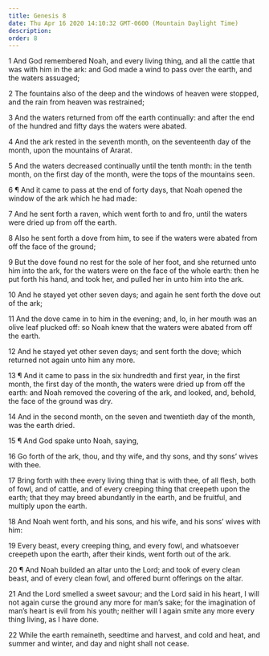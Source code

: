```yaml
---
title: Genesis 8
date: Thu Apr 16 2020 14:10:32 GMT-0600 (Mountain Daylight Time)
description: 
order: 8
---
```


<span></span>
<p>
  1 And God remembered Noah, and every living thing, and all the cattle that was
  with him in the ark: and God made a wind to pass over the earth, and the
  waters assuaged;
</p>
<p>
  2 The fountains also of the deep and the windows of heaven were stopped, and
  the rain from heaven was restrained;
</p>
<p>
  3 And the waters returned from off the earth continually: and after the end of
  the hundred and fifty days the waters were abated.
</p>
<p>
  4 And the ark rested in the seventh month, on the seventeenth day of the
  month, upon the mountains of Ararat.
</p>
<p>
  5 And the waters decreased continually until the tenth month: in the tenth
  month, on the first day of the month, were the tops of the mountains seen.
</p>
<p>
  6 &#xB6; And it came to pass at the end of forty days, that Noah opened the
  window of the ark which he had made:
</p>
<p>
  7 And he sent forth a raven, which went forth to and fro, until the waters
  were dried up from off the earth.
</p>
<p>
  8 Also he sent forth a dove from him, to see if the waters were abated from
  off the face of the ground;
</p>
<p>
  9 But the dove found no rest for the sole of her foot, and she returned unto
  him into the ark, for the waters were on the face of the whole earth: then he
  put forth his hand, and took her, and pulled her in unto him into the ark.
</p>
<p>
  10 And he stayed yet other seven days; and again he sent forth the dove out of
  the ark;
</p>
<p>
  11 And the dove came in to him in the evening; and, lo, in her mouth was an
  olive leaf plucked off: so Noah knew that the waters were abated from off the
  earth.
</p>
<p>
  12 And he stayed yet other seven days; and sent forth the dove; which returned
  not again unto him any more.
</p>
<p>
  13 &#xB6; And it came to pass in the six hundredth and first year, in the
  first month, the first day of the month, the waters were dried up from off the
  earth: and Noah removed the covering of the ark, and looked, and, behold, the
  face of the ground was dry.
</p>
<p>
  14 And in the second month, on the seven and twentieth day of the month, was
  the earth dried.
</p>
<p>15 &#xB6; And God spake unto Noah, saying,</p>
<p>
  16 Go forth of the ark, thou, and thy wife, and thy sons, and thy sons&#x2019;
  wives with thee.
</p>
<p>
  17 Bring forth with thee every living thing that is with thee, of all flesh,
  both of fowl, and of cattle, and of every creeping thing that creepeth upon
  the earth; that they may breed abundantly in the earth, and be fruitful, and
  multiply upon the earth.
</p>
<p>
  18 And Noah went forth, and his sons, and his wife, and his sons&#x2019; wives
  with him:
</p>
<p>
  19 Every beast, every creeping thing, and every fowl, and whatsoever creepeth
  upon the earth, after their kinds, went forth out of the ark.
</p>
<p>
  20 &#xB6; And Noah builded an altar unto the Lord; and took of every clean
  beast, and of every clean fowl, and offered burnt offerings on the altar.
</p>
<p>
  21 And the Lord smelled a sweet savour; and the Lord said in his heart, I will
  not again curse the ground any more for man&#x2019;s sake; for the imagination
  of man&#x2019;s heart is evil from his youth; neither will I again smite any
  more every thing living, as I have done.
</p>
<span></span>
<p>
  22 While the earth remaineth, seedtime and harvest, and cold and heat, and
  summer and winter, and day and night shall not cease.
</p>
